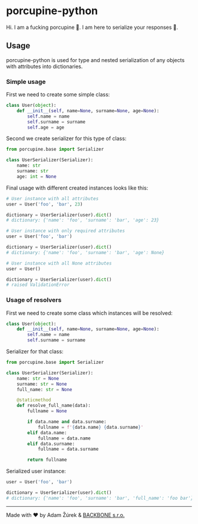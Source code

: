 # porcupine-python

Hi. I am a fucking porcupine 🦔. I am here to serialize your responses 💪. 

## Usage

porcupine-python is used for type and nested serialization of any objects with attributes into dictionaries.

### Simple usage

First we need to create some simple class:

```python
class User(object):
    def __init__(self, name=None, surname=None, age=None):
        self.name = name
        self.surname = surname
        self.age = age
```

Second we create serializer for this type of class:

```python
from porcupine.base import Serializer

class UserSerializer(Serializer):
    name: str
    surname: str
    age: int = None
```

Final usage with different created instances looks like this:

```python
# User instance with all attributes
user = User('foo', 'bar', 23)

dictionary = UserSerializer(user).dict()
# dictionary: {'name': 'foo', 'surname': 'bar', 'age': 23}

# User instance with only required attributes
user = User('foo', 'bar')

dictionary = UserSerializer(user).dict()
# dictionary: {'name': 'foo', 'surname': 'bar', 'age': None}

# User instance with all None attributes
user = User()

dictionary = UserSerializer(user).dict()
# raised ValidationError
```

### Usage of resolvers

First we need to create some class which instances will be resolved:

```python
class User(object):
    def __init__(self, name=None, surname=None, age=None):
        self.name = name
        self.surname = surname
```

Serializer for that class:

```python
from porcupine.base import Serializer

class UserSerializer(Serializer):
    name: str = None
    surname: str = None
    full_name: str = None

    @staticmethod
    def resolve_full_name(data):
        fullname = None

        if data.name and data.surname:
            fullname = f'{data.name} {data.surname}'
        elif data.name:
            fullname = data.name
        elif data.surname:
            fullname = data.surname

        return fullname
```

Serialized user instance:

```python
user = User('foo', 'bar')

dictionary = UserSerializer(user).dict()
# dictionary: {'name': 'foo', 'surname': 'bar', 'full_name': 'foo bar'}
```

---
Made with ❤ by Adam Žúrek & [BACKBONE s.r.o.](https://www.backbone.sk/en/)
